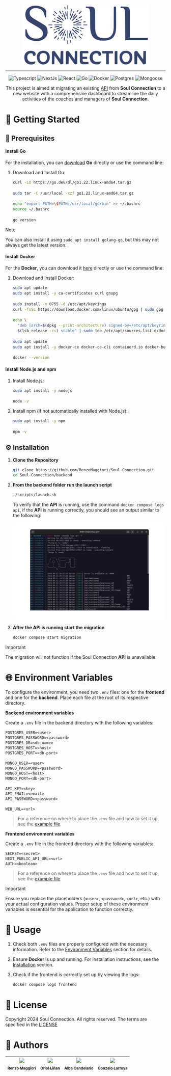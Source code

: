 <p align="center">
  <img src="./frontend/public/logoOK.svg?raw=true" width="400" alt="logo"/>
</p>

---

<p align="center">
  <img alt="Typescript" src="https://img.shields.io/badge/-TypeScript-black?style=for-the-badge&logoColor=white&logo=typescript&color=2F73BF">
  <img alt="NextJs" src="https://img.shields.io/badge/next.js-000000?style=for-the-badge&logo=nextdotjs&logoColor=white">
  <img alt="React" src="https://img.shields.io/badge/react-%2320232a.svg?style=for-the-badge&logo=react&logoColor=%2361DAFB">
  <img alt="Go" src="https://img.shields.io/badge/-Go-black?style=for-the-badge&logo=go&logoColor=white&color=2F73BF">
  <img alt="Docker" src="https://img.shields.io/badge/docker-%230db7ed.svg?style=for-the-badge&logo=docker&logoColor=white">
  <img alt="Postgres" src="https://img.shields.io/badge/postgresql-4169e1?style=for-the-badge&logo=postgresql&logoColor=white">
  <img alt="Mongoose" src="https://img.shields.io/badge/-MongoDB-black?style=for-the-badge&logoColor=white&logo=mongodb&color=127237">
</p>

<!-- [![Scrutinizer Code Quality](https://scrutinizer-ci.com/g/RenzoMaggiori/Soul-Connection/badges/quality-score.png?b=master)](https://scrutinizer-ci.com/g/aimeos/Soul-Connection/?branch=master) -->

<div align="center">

This project is aimed at migrating an existing [API](https://soul-connection.fr/docs#/) from **Soul Connection** to a new website with a comprehensive dashboard to streamline the daily activities of the coaches and managers of **Soul Connection**.

</div>



# 📖 Getting Started

## 📝 Prerequisites

#### Install Go
For the installation, you can [download](https://go.dev/doc/install) **Go** directly or use the command line:

1. Download and Install Go:

    ``` bash
    curl -LO https://go.dev/dl/go1.22.linux-amd64.tar.gz

    sudo tar -C /usr/local -xzf go1.22.linux-amd64.tar.gz
  
    echo "export PATH=\$PATH:/usr/local/go/bin" >> ~/.bashrc
    source ~/.bashrc
  
    go version
    ```

> [!Note]
>
> You can also install it using `sudo apt install golang-go`, but this may not always get the latest version.

#### Install Docker
For the **Docker**, you can download it [here](https://go.dev/doc/install) directly or use the command line:

1. Download and Install Docker:

    ``` bash
    sudo apt update
    sudo apt install -y ca-certificates curl gnupg
    
    sudo install -m 0755 -d /etc/apt/keyrings
    curl -fsSL https://download.docker.com/linux/ubuntu/gpg | sudo gpg --dearmor -o /etc/apt/keyrings/docker.gpg
    
    echo \
      "deb [arch=$(dpkg --print-architecture) signed-by=/etc/apt/keyrings/docker.gpg] https://download.docker.com/linux/ubuntu \
      $(lsb_release -cs) stable" | sudo tee /etc/apt/sources.list.d/docker.list > /dev/null
    
    sudo apt update
    sudo apt install -y docker-ce docker-ce-cli containerd.io docker-buildx-plugin docker-compose-plugin
    
    docker --version
    ```

#### Install Node.js and npm

1. Install Node.js:

    ``` bash
    sudo apt install -y nodejs
    
    node -v
    ```

2. Install npm (if not automatically installed with Node.js):
   
    ``` bash
    sudo apt install -y npm
    
    npm -v
    ```

## ⚙️ Installation

1. **Clone the Repository**

    ``` bash
    git clone https://github.com/RenzoMaggiori/Soul-Connection.git
    cd Soul-Connection/backend
    ```
2. **From the backend folder run the launch script**

    ``` bash
    ./scripts/launch.sh
    ```

    To verify that the **API** is running, use the command `docker compose logs api`, if the **API** is running correctly, you should see an output similar to the following:
    <p align="center">
    <img alt="terminal" src="/frontend/public/teminal.png">
    </p>
3. **After the API is running start the migration**

    ``` bash
    docker compose start migration
    ```

> [!Important]
>
> The migration will not function if the Soul Connection **API** is unavailable.

# 🌐 Environment Variables

To configure the environment, you need two `.env` files: one for the **frontend** and one for the **backend**. Place each file at the root of its respective directory.

**Backend environment variables**

Create a `.env` file in the backend directory with the following variables:

``` env
POSTGRES_USER=<user>
POSTGRES_PASSWORD=<password>
POSTGRES_DB=<db-name>
POSTGRES_HOST=<host>
POSTGRES_PORT=<db-port>

MONGO_USER=<user>
MONGO_PASSWORD=<password>
MONGO_HOST=<host>
MONGO_PORT=<db-port>

API_KEY=<key>
API_EMAIL=<email>
API_PASSWORD=<password>

WEB_URL=<url>
```
> For a reference on where to place the `.env` file and how to set it up, see the [example file](/backend/.env.example).

**Frontend environment variables**

Create a `.env` file in the frontend directory with the following variables:

``` env
SECRET=<secret>
NEXT_PUBLIC_API_URL=<url>
AUTH=<boolean>
```
> For a reference on where to place the `.env` file and how to set it up, see the [example file](/frontend/.env.example).

> [!Important]
>
> Ensure you replace the placeholders (`<user>`, `<password>`, `<url>`, etc.) with your actual configuration values. Proper setup of these environment variables is essential for the application to function correctly.

# 🚀 Usage

1. Check both `.env` files are properly configured with the necesary information. Refer to the [Environment Variables](#-environment-variables) section for details.
2. Ensure **Docker** is up and running. For installation instructions, see the [Installation](#-installation) section.
3. Check if the frontend is correctly set up by viewing the logs:

    ``` bash
    docker compose logs frontend
    ```

# 📜 License

Copyright 2024 Soul Connection. All rights reserved. The terms are specified in the [LICENSE](/LICENSE)

# 👥 Authors

| [<img src="https://github.com/RenzoMaggiori.png?size=85" width=85><br><sub>Renzo Maggiori</sub>](https://github.com/RenzoMaggiori) | [<img src="https://github.com/oriollinan.png?size=85" width=85><br><sub>Oriol Liñan</sub>](https://github.com/oriollinan) | [<img src="https://github.com/AlbaCande.png?size=85" width=85><br><sub>Alba Candelario</sub>](https://github.com/AlbaCande) | [<img src="https://github.com/G0nzal0zz.png?size=85" width=85><br><sub>Gonzalo Larroya</sub>](https://github.com/G0nzal0zz) 
|:---:|:---:|:---:|:---:|
